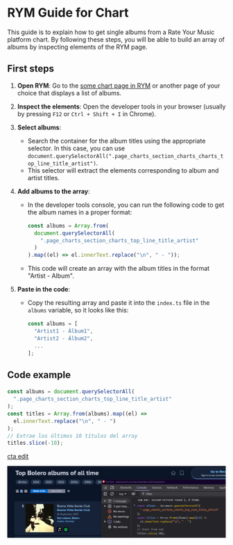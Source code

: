 # RYM Guide for Chart

This guide is to explain how to get single albums from a Rate Your Music platform chart. By following these steps, you will be able to build an array of albums by inspecting elements of the RYM page.

## First steps

1. **Open RYM**: Go to the [some chart page in RYM](https://rateyourmusic.com/charts/top/album/all-time/g:bolero/) or another page of your choice that displays a list of albums.

2. **Inspect the elements**: Open the developer tools in your browser (usually by pressing `F12` or `Ctrl + Shift + I` in Chrome).

3. **Select albums**:

   - Search the container for the album titles using the appropriate selector. In this case, you can use `document.querySelectorAll(".page_charts_section_charts_charts_top_line_title_artist")`.
   - This selector will extract the elements corresponding to album and artist titles.

4. **Add albums to the array**:

   - In the developer tools console, you can run the following code to get the album names in a proper format:

     ```javascript
     const albums = Array.from(
       document.querySelectorAll(
         ".page_charts_section_charts_top_line_title_artist"
       )
     ).map((el) => el.innerText.replace("\n", " - "));
     ```

   - This code will create an array with the album titles in the format "Artist - Album".

5. **Paste in the code**:

   - Copy the resulting array and paste it into the `index.ts` file in the `albums` variable, so it looks like this:

     ```typescript
     const albums = [
       "Artist1 - Álbum1",
       "Artist2 - Álbum2",
       ...
     ];
     ```

## Code example

```javascript
const albums = document.querySelectorAll(
  ".page_charts_section_charts_top_line_title_artist"
);
const titles = Array.from(albums).map((el) =>
  el.innerText.replace("\n", " - ")
);
// Extrae los últimos 10 títulos del array
titles.slice(-10);
```
[cta edit](https://github.com/brandonporcel/spotify-save-album/edit/main/src/script.ts)

![rym list](1.png)
